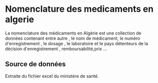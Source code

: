# Nomenclature des medicaments en algerie
La nomenclature des médicaments en Algérie est une collection de données contenant entre autre , le nom de médicament, le numéro d'enregistrement , le dosage , le laboratoire et le pays détenteurs de la décision d'enregistrement , remboursabilité,prix ... 

## Source de données
Extraite du fichier excel du ministère de santé.
